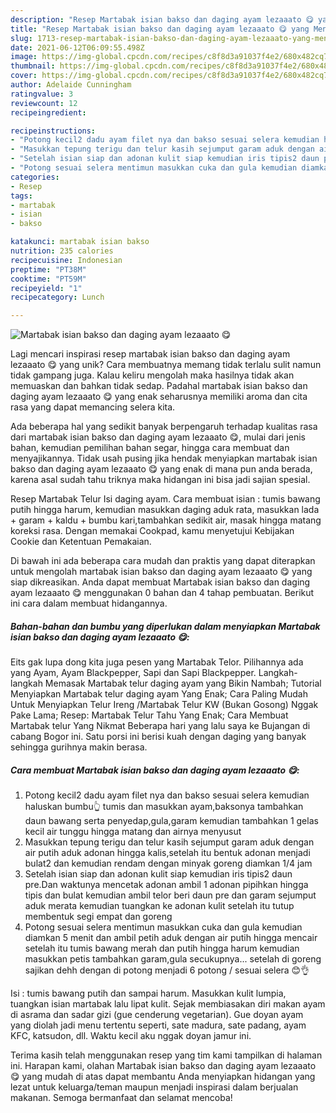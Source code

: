 ```yaml
---
description: "Resep Martabak isian bakso dan daging ayam lezaaato 😋 yang Menggugah Selera"
title: "Resep Martabak isian bakso dan daging ayam lezaaato 😋 yang Menggugah Selera"
slug: 1713-resep-martabak-isian-bakso-dan-daging-ayam-lezaaato-yang-menggugah-selera
date: 2021-06-12T06:09:55.498Z
image: https://img-global.cpcdn.com/recipes/c8f8d3a91037f4e2/680x482cq70/martabak-isian-bakso-dan-daging-ayam-lezaaato-😋-foto-resep-utama.jpg
thumbnail: https://img-global.cpcdn.com/recipes/c8f8d3a91037f4e2/680x482cq70/martabak-isian-bakso-dan-daging-ayam-lezaaato-😋-foto-resep-utama.jpg
cover: https://img-global.cpcdn.com/recipes/c8f8d3a91037f4e2/680x482cq70/martabak-isian-bakso-dan-daging-ayam-lezaaato-😋-foto-resep-utama.jpg
author: Adelaide Cunningham
ratingvalue: 3
reviewcount: 12
recipeingredient:

recipeinstructions:
- "Potong kecil2 dadu ayam filet nya dan bakso sesuai selera kemudian haluskan bumbu👆 tumis dan masukkan ayam,baksonya tambahkan daun bawang serta penyedap,gula,garam kemudian tambahkan 1 gelas kecil air tunggu hingga matang dan airnya menyusut"
- "Masukkan tepung terigu dan telur kasih sejumput garam aduk dengan air putih aduk adonan hingga kalis,setelah itu bentuk adonan menjadi bulat2 dan kemudian rendam dengan minyak goreng diamkan 1/4 jam"
- "Setelah isian siap dan adonan kulit siap kemudian iris tipis2 daun pre.Dan waktunya mencetak adonan ambil 1 adonan pipihkan hingga tipis dan bulat kemudian ambil telor beri daun pre dan garam sejumput aduk merata kemudian tuangkan ke adonan kulit setelah itu tutup membentuk segi empat dan goreng"
- "Potong sesuai selera mentimun masukkan cuka dan gula kemudian diamkan 5 menit dan ambil petih aduk dengan air putih hingga mencair setelah itu tumis bawang merah dan putih hingga harum kemudian masukkan petis tambahkan garam,gula secukupnya... setelah di goreng sajikan dehh dengan di potong menjadi 6 potong / sesuai selera 😊👌"
categories:
- Resep
tags:
- martabak
- isian
- bakso

katakunci: martabak isian bakso 
nutrition: 235 calories
recipecuisine: Indonesian
preptime: "PT38M"
cooktime: "PT59M"
recipeyield: "1"
recipecategory: Lunch

---
```



![Martabak isian bakso dan daging ayam lezaaato 😋](https://img-global.cpcdn.com/recipes/c8f8d3a91037f4e2/680x482cq70/martabak-isian-bakso-dan-daging-ayam-lezaaato-😋-foto-resep-utama.jpg)

Lagi mencari inspirasi resep martabak isian bakso dan daging ayam lezaaato 😋 yang unik? Cara membuatnya memang tidak terlalu sulit namun tidak gampang juga. Kalau keliru mengolah maka hasilnya tidak akan memuaskan dan bahkan tidak sedap. Padahal martabak isian bakso dan daging ayam lezaaato 😋 yang enak seharusnya memiliki aroma dan cita rasa yang dapat memancing selera kita.

Ada beberapa hal yang sedikit banyak berpengaruh terhadap kualitas rasa dari martabak isian bakso dan daging ayam lezaaato 😋, mulai dari jenis bahan, kemudian pemilihan bahan segar, hingga cara membuat dan menyajikannya. Tidak usah pusing jika hendak menyiapkan martabak isian bakso dan daging ayam lezaaato 😋 yang enak di mana pun anda berada, karena asal sudah tahu triknya maka hidangan ini bisa jadi sajian spesial.

Resep Martabak Telur Isi daging ayam. Cara membuat isian : tumis bawang putih hingga harum, kemudian masukkan daging aduk rata, masukkan lada + garam + kaldu + bumbu kari,tambahkan sedikit air, masak hingga matang koreksi rasa. Dengan memakai Cookpad, kamu menyetujui Kebijakan Cookie dan Ketentuan Pemakaian.


Di bawah ini ada beberapa cara mudah dan praktis yang dapat diterapkan untuk mengolah martabak isian bakso dan daging ayam lezaaato 😋 yang siap dikreasikan. Anda dapat membuat Martabak isian bakso dan daging ayam lezaaato 😋 menggunakan 0 bahan dan 4 tahap pembuatan. Berikut ini cara dalam membuat hidangannya.

<!--inarticleads1-->

##### Bahan-bahan dan bumbu yang diperlukan dalam menyiapkan Martabak isian bakso dan daging ayam lezaaato 😋:



Eits gak lupa dong kita juga pesen yang Martabak Telor. Pilihannya ada yang Ayam, Ayam Blackpepper, Sapi dan Sapi Blackpepper. Langkah-langkah Memasak Martabak telur daging ayam yang Bikin Nambah; Tutorial Menyiapkan Martabak telur daging ayam Yang Enak; Cara Paling Mudah Untuk Menyiapkan Telur Ireng /Martabak Telur KW (Bukan Gosong) Nggak Pake Lama; Resep: Martabak Telur Tahu Yang Enak; Cara Membuat Martabak telur Yang Nikmat Beberapa hari yang lalu saya ke Bujangan di cabang Bogor ini. Satu porsi ini berisi kuah dengan daging yang banyak sehingga gurihnya makin berasa. 

<!--inarticleads2-->

##### Cara membuat Martabak isian bakso dan daging ayam lezaaato 😋:

1. Potong kecil2 dadu ayam filet nya dan bakso sesuai selera kemudian haluskan bumbu👆 tumis dan masukkan ayam,baksonya tambahkan daun bawang serta penyedap,gula,garam kemudian tambahkan 1 gelas kecil air tunggu hingga matang dan airnya menyusut
1. Masukkan tepung terigu dan telur kasih sejumput garam aduk dengan air putih aduk adonan hingga kalis,setelah itu bentuk adonan menjadi bulat2 dan kemudian rendam dengan minyak goreng diamkan 1/4 jam
1. Setelah isian siap dan adonan kulit siap kemudian iris tipis2 daun pre.Dan waktunya mencetak adonan ambil 1 adonan pipihkan hingga tipis dan bulat kemudian ambil telor beri daun pre dan garam sejumput aduk merata kemudian tuangkan ke adonan kulit setelah itu tutup membentuk segi empat dan goreng
1. Potong sesuai selera mentimun masukkan cuka dan gula kemudian diamkan 5 menit dan ambil petih aduk dengan air putih hingga mencair setelah itu tumis bawang merah dan putih hingga harum kemudian masukkan petis tambahkan garam,gula secukupnya... setelah di goreng sajikan dehh dengan di potong menjadi 6 potong / sesuai selera 😊👌


Isi : tumis bawang putih dan sampai harum. Masukkan kulit lumpia, tuangkan isian martabak lalu lipat kulit. Sejak membiasakan diri makan ayam di asrama dan sadar gizi (gue cenderung vegetarian). Gue doyan ayam yang diolah jadi menu tertentu seperti, sate madura, sate padang, ayam KFC, katsudon, dll. Waktu kecil aku nggak doyan jamur ini. 

Terima kasih telah menggunakan resep yang tim kami tampilkan di halaman ini. Harapan kami, olahan Martabak isian bakso dan daging ayam lezaaato 😋 yang mudah di atas dapat membantu Anda menyiapkan hidangan yang lezat untuk keluarga/teman maupun menjadi inspirasi dalam berjualan makanan. Semoga bermanfaat dan selamat mencoba!
